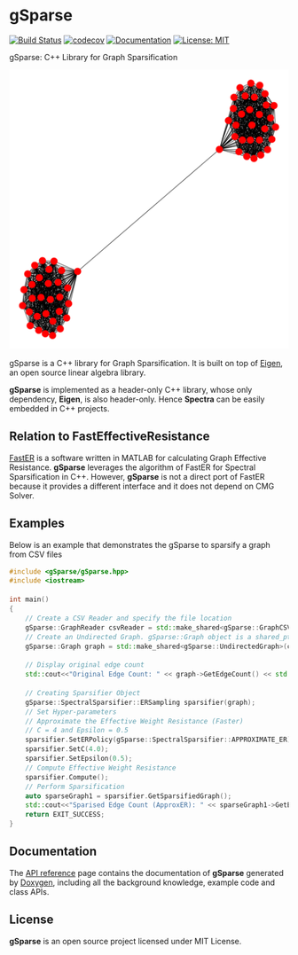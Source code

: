 # gSparse

[![Build Status](https://travis-ci.org/As-12/gSparse.svg?branch=master)](https://travis-ci.org/As-12/gSparse) [![codecov](https://codecov.io/gh/As-12/gSparse/branch/master/graph/badge.svg)](https://codecov.io/gh/As-12/gSparse) [![Documentation](https://codedocs.xyz/As-12/gSparse.svg)](https://codedocs.xyz/As-12/gSparse/) [![License: MIT](https://img.shields.io/badge/License-MIT-yellow.svg)](https://opensource.org/licenses/MIT)


gSparse: C++ Library for Graph Sparsification 

![Intro](https://github.com/As-12/gSparse/blob/master/Visualization/SpectralSparsification.gif)


gSparse is a C++ library for Graph Sparsification. It is built on top of [Eigen](http://eigen.tuxfamily.org),
an open source linear algebra library.

**gSparse** is implemented as a header-only C++ library, whose only dependency,
**Eigen**, is also header-only. Hence **Spectra** can be easily embedded in
C++ projects.

## Relation to FastEffectiveResistance
[FastER](http://www.cs.cmu.edu/~jkoutis/SpectralAlgorithms.htm) is a software written in
MATLAB for calculating Graph Effective Resistance.  **gSparse** leverages the algorithm of FastER for Spectral Sparsification in C++. However, **gSparse** is not a direct port of FastER because it provides a different interface and it does not depend on CMG Solver.

## Examples

Below is an example that demonstrates the gSparse to sparsify a graph from CSV files

```cpp
#include <gSparse/gSparse.hpp>
#include <iostream>

int main()
{
    // Create a CSV Reader and specify the file location
    gSparse::GraphReader csvReader = std::make_shared<gSparse::GraphCSVReader>("edgeList.csv", "weightList.csv",",");
    // Create an Undirected Graph. gSparse::Graph object is a shared_ptr.
    gSparse::Graph graph = std::make_shared<gSparse::UndirectedGraph>(csvReader);

    // Display original edge count
    std::cout<<"Original Edge Count: " << graph->GetEdgeCount() << std::endl;

    // Creating Sparsifier Object
    gSparse::SpectralSparsifier::ERSampling sparsifier(graph);
    // Set Hyper-parameters
    // Approximate the Effective Weight Resistance (Faster)
    // C = 4 and Epsilon = 0.5
    sparsifier.SetERPolicy(gSparse::SpectralSparsifier::APPROXIMATE_ER);
    sparsifier.SetC(4.0);
    sparsifier.SetEpsilon(0.5);
    // Compute Effective Weight Resistance
    sparsifier.Compute();
    // Perform Sparsification 
    auto sparseGraph1 = sparsifier.GetSparsifiedGraph();
    std::cout<<"Sparised Edge Count (ApproxER): " << sparseGraph1->GetEdgeCount() << std::endl;
    return EXIT_SUCCESS;
}
```

## Documentation

The [API reference](https://codedocs.xyz/As-12/gSparse/) page contains the documentation
of **gSparse** generated by [Doxygen](http://www.doxygen.org/),
including all the background knowledge, example code and class APIs.


## License

**gSparse** is an open source project licensed under MIT License.
